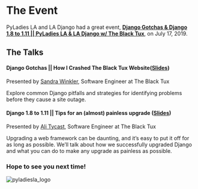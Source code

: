 # The Event
PyLadies LA and LA Django had a great event, **[Django Gotchas & Django 1.8 to 1.11 || PyLadies LA & LA Django w/ The Black Tux](https://www.meetup.com/Pyladies-LA/events/262957754/)**, on July 17, 2019. 


## The Talks

#### Django Gotchas || How I Crashed The Black Tux Website(**[Slides](https://docs.google.com/presentation/d/14l6ZjzdpV-fXgSbbsza9YQ-nk0PvxFBVCfXDNPHWrkc/)**)

Presented by [Sandra Winkler](https://www.linkedin.com/in/sandra-winkler/), Software Engineer at The Black Tux 

Explore common Django pitfalls and strategies for identifying problems before they cause a site outage.

#### Django 1.8 to 1.11 || Tips for an (almost) painless upgrade (**[Slides](https://docs.google.com/presentation/d/1zvMdHIO05-nu7i2zqIGbFyxJ2utMRt3Wr2rqwJJUVcs/)**)

Presented by [Ali Tycast](https://www.linkedin.com/in/ali-tycast-56068b51/), Software Engineer at The Black Tux 

Upgrading a web framework can be daunting, and it’s easy to put it off for as long as possible. We’ll talk about how we successfully upgraded Django and what you can do to make any upgrade as painless as possible.


### Hope to see you next time!

![pyladiesla_logo](https://user-images.githubusercontent.com/32135867/48275251-ea2d4f80-e3f9-11e8-8383-59840c6727c9.jpeg)
